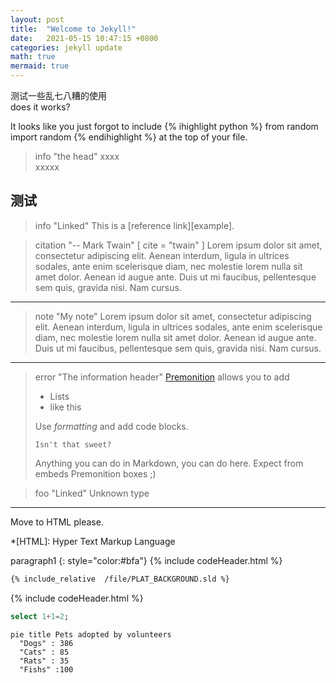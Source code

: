 ```yaml
---
layout: post
title:  "Welcome to Jekyll!"
date:   2021-05-15 10:47:15 +0800
categories: jekyll update
math: true  
mermaid: true
---
```



测试一些乱七八糟的使用  
does it works?

It looks like you just forgot to include {% ihighlight python %} from random
import random {% endihighlight %} at the top of your file.

> info "the head"
> xxxx  
> xxxxx
  
## 测试  

> info "Linked"
> This is a [reference link][example].

 > citation "-- Mark Twain" [ cite = "twain" ]
 > Lorem ipsum dolor sit amet, consectetur adipiscing elit. Aenean interdum, ligula in
 > ultrices sodales, ante enim scelerisque diam, nec molestie lorem nulla sit amet dolor.
 > Aenean id augue ante. Duis ut mi faucibus, pellentesque sem quis, gravida nisi. Nam cursus.

---

> note "My note"
> Lorem ipsum dolor sit amet, consectetur adipiscing elit. Aenean interdum, ligula in
> ultrices sodales, ante enim scelerisque diam, nec molestie lorem nulla sit amet dolor.
> Aenean id augue ante. Duis ut mi faucibus, pellentesque sem quis, gravida nisi. Nam cursus.

---

 > error "The information header"
 > [Premonition](https://github.com/lazee/premonition) allows you to add
 >
 > * Lists
 > * like this
 >
 > Use *formatting* and add code blocks.
 >
 > ~~~~
 > Isn't that sweet?
 > ~~~~~
 > Anything you can do in Markdown, you can do here. Expect from embeds Premonition boxes ;)

> foo "Linked"
> Unknown type  

---

<div class="fa-3x">
  <i class="fas fa-spinner fa-spin"></i>
  <i class="fas fa-circle-notch fa-spin"></i>
  <i class="fas fa-sync fa-spin"></i>
  <i class="fas fa-cog fa-spin"></i>
  <i class="fas fa-spinner fa-pulse"></i>
  <i class="fas fa-stroopwafel fa-spin"></i>
</div>

Move to HTML please.

*[HTML]: Hyper Text Markup Language

paragraph1
{: style="color:#bfa"}
{% include codeHeader.html %}
```xml
{% include_relative  /file/PLAT_BACKGROUND.sld %}
``` 

{% include codeHeader.html %}
```sql
select 1+1=2;
```

```mermaid
pie title Pets adopted by volunteers
  "Dogs" : 386
  "Cats" : 85
  "Rats" : 35
  "Fishs" :100
```